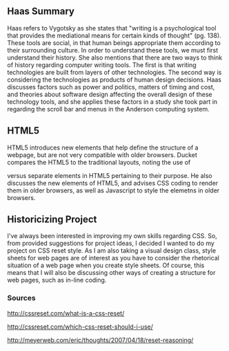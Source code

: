 ## Haas Summary

Haas refers to Vygotsky as she states that "writing is a psychological tool that provides the mediational means for certain kinds of thought" (pg. 138). These tools are social, in that human beings appropriate them according to their surrounding culture. In order to understand these tools, we must first understand their history. She also mentions that there are two ways to think of history regarding computer writing tools. The first is that writing technologies are built from layers of other technologies. The second way is considering the technologies as products of human design decisions. Haas discusses factors such as power and politics, matters of timing and cost, and theories about software design affecting the overall design of these technology tools, and she applies these factors in a study she took part in regarding the scroll bar and menus in the Anderson computing system. 

## HTML5

HTML5 introduces new elements that help define the structure of a webpage, but are not very compatible with older browsers. Ducket compares the HTML5 to the traditional layouts, noting the use of <div> versus separate elements in HTML5 pertaining to their purpose. He also discusses the new elements of HTML5, and advises CSS coding to render them in older browsers, as well as Javascript to style the elemetns in older browsers.

## Historicizing Project

I've always been interested in improving my own skills regarding CSS. So, from provided suggestions for project ideas, I decided I wanted to do my project on CSS reset style. As I am also taking a visual design class, style sheets for web pages are of interest as you have to consider the rhetorical situation of a web page when you create style sheets. Of course, this means that I will also be discussing other ways of creating a structure for web pages, such as in-line coding. 

### Sources

http://cssreset.com/what-is-a-css-reset/

http://cssreset.com/which-css-reset-should-i-use/

http://meyerweb.com/eric/thoughts/2007/04/18/reset-reasoning/